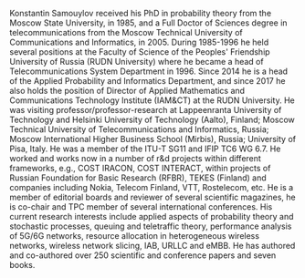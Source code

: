 Konstantin Samouylov received his PhD in probability theory from the Moscow State University, in 1985, and a Full Doctor of Sciences degree in telecommunications from the Moscow Technical University of Communications and Informatics, in 2005.
During 1985-1996 he held several positions at the Faculty of Science of the Peoples' Friendship University of Russia (RUDN University) where he became a head of Telecommunications System Department in 1996. Since 2014 he is a head of the Applied Probability and Informatics Department, and since 2017 he also holds the position of Director of Applied Mathematics and Communications Technology Institute (IAM&CT) at the RUDN University.
He was visiting professor/professor-research at Lappeenranta University of Technology and Helsinki University of Technology (Aalto), Finland; Moscow Technical University of Telecommunications and Informatics, Russia; Moscow International Higher Business School (Mirbis), Russia; University of Pisa, Italy. 
He was a member of the ITU-T SG11 and IFIP TC6 WG 6.7. 
He worked and works now in a number of r&d projects within different frameworks, e.g., COST IRACON, COST INTERACT, within projects of Russian Foundation for Basic Research (RFBR), TEKES (Finland) and companies including Nokia, Telecom Finland, VTT, Rostelecom, etc.
He is a member of editorial boards and reviewer of several scientific magazines, he is co-chair and TPC member of several international conferences. 
His current research interests include applied aspects of probability theory and stochastic processes, queuing and teletraffic theory, performance analysis of 5G/6G networks, resource allocation in heterogeneous wireless networks, wireless network slicing, IAB, URLLC and eMBB. He has authored and co-authored over 250 scientific and conference papers and seven books.
